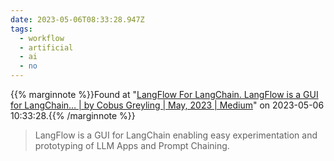 ```yaml
---
date: 2023-05-06T08:33:28.947Z
tags:
  - workflow
  - artificial
  - ai
  - no
---
```

{{% marginnote %}}Found at "[LangFlow For LangChain. LangFlow is a GUI for LangChain… | by Cobus Greyling | May, 2023 | Medium](https://cobusgreyling.medium.com/langflow-for-langchain-58c143ba9218)" on 2023-05-06 10:33:28.{{% /marginnote %}}

> LangFlow is a GUI for LangChain enabling easy experimentation and prototyping of LLM Apps and Prompt Chaining.

